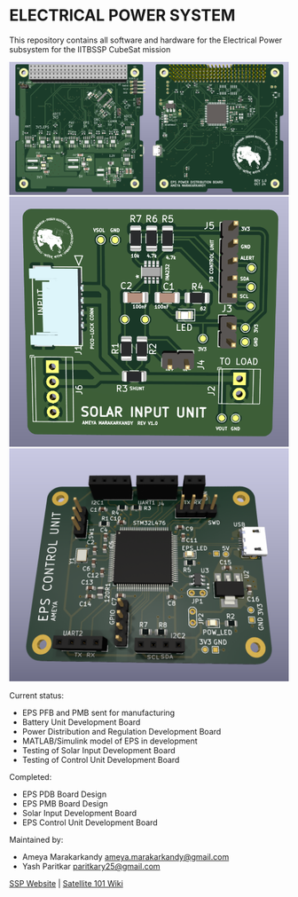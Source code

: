 # ELECTRICAL POWER SYSTEM

This repository contains all software and hardware for the 
Electrical Power subsystem for the IITBSSP CubeSat mission

![EPS Power Distribution Board](/images/EPS_PDB.png)
![Solar Input Development Board](/images/EPS_SolarInput.png)
![EPS Control Unit Development Board](/images/EPS_ControlUnit.png)

Current status: 
- EPS PFB and PMB sent for manufacturing
- Battery Unit Development Board
- Power Distribution and Regulation Development Board
- MATLAB/Simulink model of EPS in development
- Testing of Solar Input Development Board
- Testing of Control Unit Development Board

Completed:
- EPS PDB Board Design
- EPS PMB Board Design
- Solar Input Development Board
- EPS Control Unit Development Board

Maintained by:
- Ameya Marakarkandy <ameya.marakarkandy@gmail.com>
- Yash Paritkar <paritkary25@gmail.com>

[SSP Website](https://www.aero.iitb.ac.in/satlab/) | 
[Satellite 101 Wiki](https://www.aero.iitb.ac.in/satelliteWiki/index.php/Satellite_101)